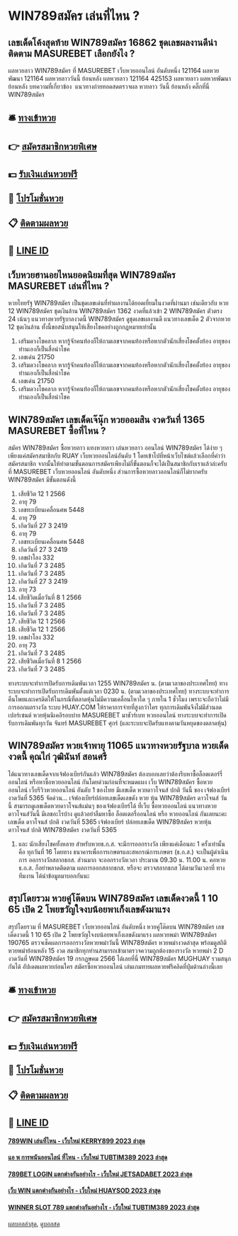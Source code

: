 # WIN789สมัคร เล่นที่ไหน ?
## เลขเด็ดโค้งสุดท้าย WIN789สมัคร 16862 ชุดเลขผลงานดีน่าติดตาม MASUREBET เลือกยังไง ?
ผลหวยลาว WIN789สมัคร ที่ MASUREBET เว็บหวยออนไลน์ อันดับหนึ่ง 121164 ผลหวยพัฒนา 121164 ผลหวยลาววันนี้ ย้อนหลัง
ผลหวยลาว 121164 425153
 ผลหวยลาว ผลหวยพัฒนา ย้อนหลัง 
บทความที่เกี่ยวข้อง
 แนวทางถ่ายทอดสดตรวจผล หวยลาว วันนี้ ย้อนหลัง คลิ๊กที่นี่ WIN789สมัคร  

## 🛎 [ทางเข้าหวย](https://bit.ly/3BG5bNw)
## 👉 [สมัครสมาชิกหวยพิเศษ](https://bit.ly/3BG5bNw)
## 💵 [รับเงินเล่นหวยฟรี](https://bit.ly/3C3mvgS)
## 👑 [โปรโมชั่นหวย](https://bit.ly/3C3mvgS)
## 📋 [ติดตามผลหวย](https://bit.ly/3C3mvgS)
## 📱 [LINE ID](https://bit.ly/3C3mvgS)

## เว็บหวยฮานอยไหนยอดนิยมที่สุด WIN789สมัคร MASUREBET เล่นที่ไหน ?
หวยไทยรัฐ WIN789สมัคร เป็นชุดเลขเด่นที่ทำผลงานได้ยอดเยี่ยมในงวดที่ผ่านมา เช่นเดียวกับ หวย 12 WIN789สมัคร ชุดเงินล้าน WIN789สมัคร 1362 งวดที่แล้วเข้า 2 WIN789สมัคร ตัวตรง 24 เน้นๆ แนวทางหวยรัฐบาลงวดนี้ WIN789สมัคร ดูชุดเลขผลงานดี แนวทางเลขเด็ด 2 ตัวจากหวย 12 ชุดเงินล้าน ทั้งนี้ขอสนับสนุนให้เสี่ยงโชคอย่างถูกกฎหมายเท่านั้น
1. เสริมดวงโชคลาภ หากรู้จักคนท้องก็ให้ถามเลขจากคนท้องหรือหากตัวนักเสี่ยงโชคตั้งท้อง อายุของท่านเองก็เป็นสื่อนำโชค
2. เลขเด่น 21750
3. เสริมดวงโชคลาภ หากรู้จักคนท้องก็ให้ถามเลขจากคนท้องหรือหากตัวนักเสี่ยงโชคตั้งท้อง อายุของท่านเองก็เป็นสื่อนำโชค
4. เลขเด่น 21750
5. เสริมดวงโชคลาภ หากรู้จักคนท้องก็ให้ถามเลขจากคนท้องหรือหากตัวนักเสี่ยงโชคตั้งท้อง อายุของท่านเองก็เป็นสื่อนำโชค

## WIN789สมัคร เลขเด็ดเจ๊นุ๊ก หวยออมสิน งวดวันที่ 1365 MASUREBET ซื้อที่ไหน ?
สมัคร WIN789สมัคร ซื้อหวยลาว แทงหวยลาว เล่นหวยลาว ออนไลน์ WIN789สมัคร ได้ง่าย ๆ เพียงแค่สมัครสมาชิกกับ RUAY เว็บหวยออนไลน์อันดับ 1 โดยเข้าไปที่หน้าเว็บไซต์แล้วเลือกที่คำว่า สมัครสมาชิก จากนั้นให้ทำตามขั้นตอนการสมัครเพียงไม่กี่ขั้นตอนก็จะได้เป็นสมาชิกกับเราแล้วล่ะครับ ที่ MASUREBET เว็บหวยออนไลน์ อันดับหนึ่ง ส่วนการซื้อหวยลาวออนไลน์ก็ไม่ยากครับ WIN789สมัคร มีขั้นตอนดังนี้
1. เสียชีวิต 12 1 2566
2. อายุ 79
3. เลขทะเบียนเคลื่อนศพ 5448
4. อายุ 79
5. เกิดวันที่ 27 3 2419
6. อายุ 79
7. เลขทะเบียนเคลื่อนศพ 5448
8. เกิดวันที่ 27 3 2419
9. เลขฝาโลง 332
10. เกิดวันที่ 7 3 2485
11. เกิดวันที่ 7 3 2485
12. เกิดวันที่ 27 3 2419
13. อายุ 73
14. เสียชีวิตเมื่อวันที่ 8 1 2566
15. เกิดวันที่ 7 3 2485
16. เกิดวันที่ 7 3 2485
17. เสียชีวิต 12 1 2566
18. เสียชีวิต 12 1 2566
19. เลขฝาโลง 332
20. อายุ 73
21. เกิดวันที่ 7 3 2485
22. เสียชีวิตเมื่อวันที่ 8 1 2566
23. เกิดวันที่ 7 3 2485

ทางระบบจะทำการปิดรับการเดิมพันเวลา 1255 WIN789สมัคร น. (ตามเวลาของประเทศไทย)
ทางระบบจะทำการเปิดรับการเดิมพันตั้งแต่เวลา 0230 น. (ตามเวลาของประเทศไทย)
ทางระบบจะทำการคืนโพยและเครดิตให้ในกรณีที่ตลาดหุ้นไม่มีความเคลื่อนไหวใด ๆ ภายใน 1 ชั่วโมง เพราะจะถือว่าไม่มีการออกผลรางวัล
ระบบ HUAY.COM ให้ราคาการจ่ายที่สูงกว่าใคร ทุกการเดิมพันจึงไม่มีส่วนลดเปอร์เซนต์
หวยหุ้นนิเคอิรอบบ่าย MASUREBET มาชัวร์เบท หวยออนไลน์ ทางระบบจะทำการเปิดรับการเดิมพันทุกวัน จันทร์ MASUREBET ศุกร์ (และระบบจะปิดรับแทงตามวันหยุดของตลาดหุ้น)

## WIN789สมัคร หวยเจ้าพายุ 11065 แนวทางหวยรัฐบาล หวยเด็ดงวดนี้ คุณไก่ วุฒินันท์ สอนศรี
ได้แนวทางเลขเด็ดจากเจ้ฟองเบียร์กันแล้ว WIN789สมัคร ต้องบอกเลยว่าต้องรีบหาซื้อล็อตเตอร์รี่ออนไลน์ หรือหาซื้อหวยออนไลน์ กันโดยด่วนก่อนที่จะหมดแผง
เว็บ WIN789สมัคร ซื้อหวยออนไลน์ เว็บรีวิวหวยออนไลน์ อันดับ 1 ของไทย มีเลขเด็ด หวยดาวโจนส์ ปกติ วันนี้ ของ เจ้ฟองเบียร์ งวดวันที่ 5365 จัดด่วน… เจ้ฟองเบียร์ปล่อยเลขเด็ดเลขดัง หวย หุ้น WIN789สมัคร ดาวโจนส์ วัน นี้ สามารถดูเลขเด็ดหวยดาวโจนส์แม่นๆ ของเจ้ฟองเบียร์ได้ ที่เว็บ ซื้อหวยออนไลน์ แนวทางหวยดาวโจนส์วันนี้ มีเลขอะไรบ้าง ดูแล้วอย่าลืมหาซื้อ ล็อตเตอรี่ออนไลน์ หรือ หวยออนไลน์ กันเลยนะคะ
เลขเด็ด ดาวโจนส์ ปกติ งวดวันที่ 5365
เจ้ฟองเบียร์ ปล่อยเลขเด็ด WIN789สมัคร หวยหุ้นดาวโจนส์ ปกติ WIN789สมัคร งวดวันที่ 5365
1. และ นักเสี่ยงโชคทั้งหลาย สำหรับหวยธ.ก.ส. จะมีการออกรางวัล เพียงแค่เดือนละ 1 ครั้งเท่านั้น คือ ทุกวันที่ 16 โดยทาง ธนาคารเพื่อการเกษตรและสหกรณ์การเกษตร (ธ.ก.ส.) จะเป็นผู้ดำเนินการ ออกรางวัลสลากธกส. ส่วนมาก จะออกรางวัลเวลา ประมาณ 09.30 น. 11.00 น. คอหวยธ.ก.ส. ก็อย่าพลาดติดตาม ผลการออกสลากธกส. หรือจะ ตรวจสลากธกส ได้ตามวันเวลาที่ ทางทีมงาน ได้นำข้อมูลมาบอกกันนะ

## สรุปโดยรวม หวยคู่โต๊ดบน WIN789สมัคร เลขเด็ดงวดนี้ 1 10 65 เปิด 2 โพยขวัญใจงบน้อยพาเก็งเลขดังมาแรง
สรุปโดยรวม ที่ MASUREBET เว็บหวยออนไลน์ อันดับหนึ่ง หวยคู่โต๊ดบน WIN789สมัคร เลขเด็ดงวดนี้ 1 10 65 เปิด 2 โพยขวัญใจงบน้อยพาเก็งเลขดังมาแรง ผลหวยพม่า WIN789สมัคร 190765 ตรวจเช็คผลการออกรางวัลหวยพม่าวันนี้ WIN789สมัคร หวยพม่างวดล่าสุด พร้อมดูสถิติหวยพม่าย้อนหลัง 15 งวด สมาชิกทุกท่านสามารถเข้ามาตรวจความถูกต้องของรางวัล หวยพม่า 2 D งวดวันที่ WIN789สมัคร 19 กรกฏษคม 2566 ได้เลยที่นี่ WIN789สมัคร MUGHUAY รวมสนุกกันได้ อัปเดตผลหวยก่อนใคร
สมัครซื้อหวยออนไลน์ เล่นเกมทายผลหวยฟรีคลิดที่ปุ่มด้านล่างนี้เลย

## 🛎 [ทางเข้าหวย](https://bit.ly/3BG5bNw)
## 👉 [สมัครสมาชิกหวยพิเศษ](https://bit.ly/3BG5bNw)
## 💵 [รับเงินเล่นหวยฟรี](https://bit.ly/3C3mvgS)
## 👑 [โปรโมชั่นหวย](https://bit.ly/3C3mvgS)
## 📋 [ติดตามผลหวย](https://bit.ly/3C3mvgS)
## 📱 [LINE ID](https://bit.ly/3C3mvgS)

#### [789WIN เล่นที่ไหน - เว็บใหม่ KERRY899 2023 ล่าสุด](https://atom.io/themes/789win%20เล่นที่ไหน%20-%20เว็บใหม่%20kerry899%202023%20ล่าสุด)
#### [แอ พ การพนันออนไลน์ ที่ไหน - เว็บใหม่ TUBTIM389 2023 ล่าสุด](https://atom.io/themes/แอ%20พ%20การพนันออนไลน์%20ที่ไหน%20-%20เว็บใหม่%20tubtim389%202023%20ล่าสุด)
#### [789BET LOGIN แตกต่างกันอย่างไร - เว็บใหม่ JETSADABET 2023 ล่าสุด](https://atom.io/themes/789bet%20login%20แตกต่างกันอย่างไร%20-%20เว็บใหม่%20jetsadabet%202023%20ล่าสุด)
#### [เว็บ WIN แตกต่างกันอย่างไร - เว็บใหม่ HUAYSOD 2023 ล่าสุด](https://atom.io/themes/เว็บ%20win%20แตกต่างกันอย่างไร%20-%20เว็บใหม่%20huaysod%202023%20ล่าสุด)
#### [WINNER SLOT 789 แตกต่างกันอย่างไร - เว็บใหม่ TUBTIM389 2023 ล่าสุด](https://atom.io/themes/winner%20slot%20789%20แตกต่างกันอย่างไร%20-%20เว็บใหม่%20tubtim389%202023%20ล่าสุด)

[ผลบอลล่าสุด](https://siamsport.tv "ผลบอลล่าสุด"), [ดูบอลสด](https://siamsport.tv/ดูบอลสด "ดูบอลสด")
